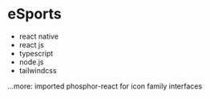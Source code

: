 # eSports

* react native
* react js
* typescript
* node.js
* tailwindcss

...more:  imported phosphor-react for icon family interfaces
